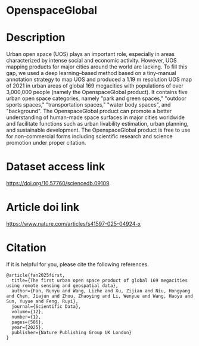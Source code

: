 # OpenspaceGlobal

# Description
Urban open space (UOS) plays an important role, especially in areas characterized by intense social and economic activity. However, UOS mapping products for major cities around the world are lacking. To fill this gap, we used a deep learning–based method based on a tiny-manual annotation strategy to map UOS and produced a 1.19 m resolution UOS map of 2021 in urban areas of global 169 megacities with populations of over 3,000,000 people (namely the OpenspaceGlobal product). It contains five urban open space categories, namely "park and green spaces," "outdoor sports spaces," "transportation spaces," "water body spaces", and "background". The OpenspaceGlobal product can promote a better understanding of human-made space surfaces in major cities worldwide and facilitate functions such as urban livability estimation, urban planning, and sustainable development. The OpenspaceGlobal product is free to use for non-commercial forms including scientific research and science promotion under proper citation.

# Dataset access link
https://doi.org/10.57760/sciencedb.09109.

# Article doi link
https://www.nature.com/articles/s41597-025-04924-x

# Citation
If it is helpful for you, please cite the following references.

    @article{fan2025first,
      title={The first urban open space product of global 169 megacities using remote sensing and geospatial data},
      author={Fan, Runyu and Wang, Lizhe and Xu, Zijian and Niu, Hongyang and Chen, Jiajun and Zhou, Zhaoying and Li, Wenyue and Wang, Haoyu and Sun, Yuyue and Feng, Ruyi},
      journal={Scientific Data},
      volume={12},
      number={1},
      pages={586},
      year={2025},
      publisher={Nature Publishing Group UK London}
    }



 


